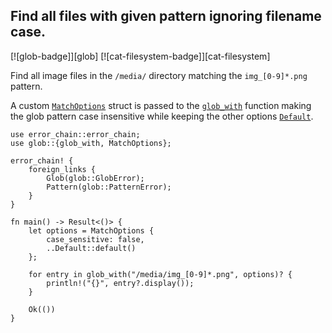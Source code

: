## Find all files with given pattern ignoring filename case.

[![glob-badge]][glob] [![cat-filesystem-badge]][cat-filesystem]

Find all image files in the `/media/` directory matching the `img_[0-9]*.png` pattern.

A custom [`MatchOptions`] struct is passed to the [`glob_with`] function making the glob pattern case insensitive while keeping the other options [`Default`].

```rust,edition2018,no_run
use error_chain::error_chain;
use glob::{glob_with, MatchOptions};

error_chain! {
    foreign_links {
        Glob(glob::GlobError);
        Pattern(glob::PatternError);
    }
}

fn main() -> Result<()> {
    let options = MatchOptions {
        case_sensitive: false,
        ..Default::default()
    };

    for entry in glob_with("/media/img_[0-9]*.png", options)? {
        println!("{}", entry?.display());
    }

    Ok(())
}
```

[`Default`]: https://doc.rust-lang.org/std/default/trait.Default.html
[`glob_with`]: https://docs.rs/glob/*/glob/fn.glob_with.html
[`MatchOptions`]: https://docs.rs/glob/*/glob/struct.MatchOptions.html
